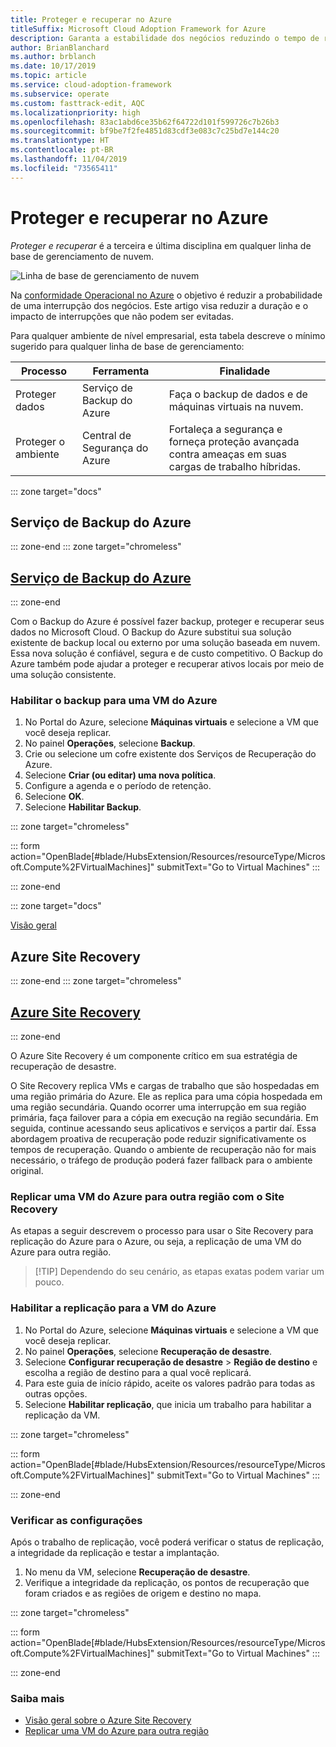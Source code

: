 ```yaml
---
title: Proteger e recuperar no Azure
titleSuffix: Microsoft Cloud Adoption Framework for Azure
description: Garanta a estabilidade dos negócios reduzindo o tempo de recuperação
author: BrianBlanchard
ms.author: brblanch
ms.date: 10/17/2019
ms.topic: article
ms.service: cloud-adoption-framework
ms.subservice: operate
ms.custom: fasttrack-edit, AQC
ms.localizationpriority: high
ms.openlocfilehash: 83ac1abd6ce35b62f64722d101f599726c7b26b3
ms.sourcegitcommit: bf9be7f2fe4851d83cdf3e083c7c25bd7e144c20
ms.translationtype: HT
ms.contentlocale: pt-BR
ms.lasthandoff: 11/04/2019
ms.locfileid: "73565411"
---
```

# <a name="protect-and-recover-in-azure"></a>Proteger e recuperar no Azure

_Proteger e recuperar_ é a terceira e última disciplina em qualquer linha de base de gerenciamento de nuvem.

![Linha de base de gerenciamento de nuvem](../../_images/manage/management-baseline.png)

Na [conformidade Operacional no Azure](./operational-compliance.md) o objetivo é reduzir a probabilidade de uma interrupção dos negócios. Este artigo visa reduzir a duração e o impacto de interrupções que não podem ser evitadas.

Para qualquer ambiente de nível empresarial, esta tabela descreve o mínimo sugerido para qualquer linha de base de gerenciamento:

|Processo  |Ferramenta  |Finalidade  |
|---------|---------|---------|
|Proteger dados|Serviço de Backup do Azure|Faça o backup de dados e de máquinas virtuais na nuvem.|
|Proteger o ambiente|Central de Segurança do Azure|Fortaleça a segurança e forneça proteção avançada contra ameaças em suas cargas de trabalho híbridas.|

::: zone target="docs"

## <a name="azure-backup"></a>Serviço de Backup do Azure

::: zone-end
::: zone target="chromeless"

## <a name="azure-backuptabupdbackupatemanagement"></a>[Serviço de Backup do Azure](#tab/UpdbackupateManagement)

::: zone-end

Com o Backup do Azure é possível fazer backup, proteger e recuperar seus dados no Microsoft Cloud. O Backup do Azure substitui sua solução existente de backup local ou externo por uma solução baseada em nuvem. Essa nova solução é confiável, segura e de custo competitivo. O Backup do Azure também pode ajudar a proteger e recuperar ativos locais por meio de uma solução consistente.

### <a name="enable-backup-for-an-azure-vm"></a>Habilitar o backup para uma VM do Azure

1. No Portal do Azure, selecione **Máquinas virtuais** e selecione a VM que você deseja replicar.
1. No painel **Operações**, selecione **Backup**.
1. Crie ou selecione um cofre existente dos Serviços de Recuperação do Azure.
1. Selecione **Criar (ou editar) uma nova política**.
1. Configure a agenda e o período de retenção.
1. Selecione **OK**.
1. Selecione **Habilitar Backup**.

::: zone target="chromeless"

::: form action="OpenBlade[#blade/HubsExtension/Resources/resourceType/Microsoft.Compute%2FVirtualMachines]" submitText="Go to Virtual Machines" :::

::: zone-end

::: zone target="docs"

[Visão geral](https://docs.microsoft.com/azure/backup/backup-introduction-to-azure-backup)

## <a name="azure-site-recovery"></a>Azure Site Recovery

::: zone-end
::: zone target="chromeless"

## <a name="azure-site-recoverytabsiterecovery"></a>[Azure Site Recovery](#tab/siterecovery)

::: zone-end

O Azure Site Recovery é um componente crítico em sua estratégia de recuperação de desastre.

O Site Recovery replica VMs e cargas de trabalho que são hospedadas em uma região primária do Azure. Ele as replica para uma cópia hospedada em uma região secundária. Quando ocorrer uma interrupção em sua região primária, faça failover para a cópia em execução na região secundária. Em seguida, continue acessando seus aplicativos e serviços a partir daí. Essa abordagem proativa de recuperação pode reduzir significativamente os tempos de recuperação. Quando o ambiente de recuperação não for mais necessário, o tráfego de produção poderá fazer fallback para o ambiente original.

### <a name="replicate-an-azure-vm-to-another-region-with-site-recovery"></a>Replicar uma VM do Azure para outra região com o Site Recovery

As etapas a seguir descrevem o processo para usar o Site Recovery para replicação do Azure para o Azure, ou seja, a replicação de uma VM do Azure para outra região.
>
> [!TIP]
> Dependendo do seu cenário, as etapas exatas podem variar um pouco.
>

### <a name="enable-replication-for-the-azure-vm"></a>Habilitar a replicação para a VM do Azure

1. No Portal do Azure, selecione **Máquinas virtuais** e selecione a VM que você deseja replicar.
1. No painel **Operações**, selecione **Recuperação de desastre**.
1. Selecione **Configurar recuperação de desastre** > **Região de destino** e escolha a região de destino para a qual você replicará.
1. Para este guia de início rápido, aceite os valores padrão para todas as outras opções.
1. Selecione **Habilitar replicação**, que inicia um trabalho para habilitar a replicação da VM.

::: zone target="chromeless"

::: form action="OpenBlade[#blade/HubsExtension/Resources/resourceType/Microsoft.Compute%2FVirtualMachines]" submitText="Go to Virtual Machines" :::

::: zone-end

### <a name="verify-settings"></a>Verificar as configurações

Após o trabalho de replicação, você poderá verificar o status de replicação, a integridade da replicação e testar a implantação.

1. No menu da VM, selecione **Recuperação de desastre**.
1. Verifique a integridade da replicação, os pontos de recuperação que foram criados e as regiões de origem e destino no mapa.

::: zone target="chromeless"

::: form action="OpenBlade[#blade/HubsExtension/Resources/resourceType/Microsoft.Compute%2FVirtualMachines]" submitText="Go to Virtual Machines" :::

::: zone-end

### <a name="learn-more"></a>Saiba mais

- [Visão geral sobre o Azure Site Recovery](https://docs.microsoft.com/azure/site-recovery/site-recovery-overview)
- [Replicar uma VM do Azure para outra região](https://docs.microsoft.com/azure/site-recovery/azure-to-azure-quickstart)
